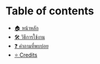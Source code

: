 # Table of contents

* [🏠 หน้าหลัก](README.md)
* [🛠️ วิธีการใช้งาน](setting-up.md)
* [❓ คำถามที่พบบ่อย](faq.md)
* [⭐ Credits](credits.md)
